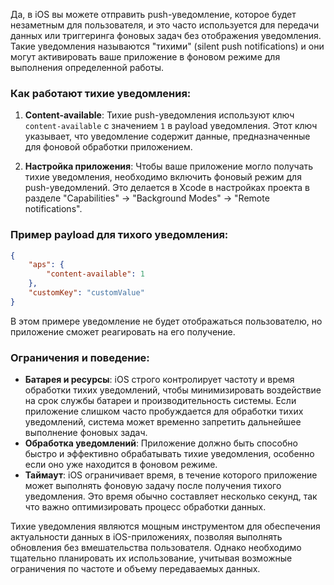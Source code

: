 Да, в iOS вы можете отправить push-уведомление, которое будет незаметным для пользователя, и это часто используется для передачи данных или триггеринга фоновых задач без отображения уведомления. Такие уведомления называются "тихими" (silent push notifications) и они могут активировать ваше приложение в фоновом режиме для выполнения определенной работы.

### Как работают тихие уведомления:
1. **Content-available**: Тихие push-уведомления используют ключ `content-available` с значением `1` в payload уведомления. Этот ключ указывает, что уведомление содержит данные, предназначенные для фоновой обработки приложением.

2. **Настройка приложения**: Чтобы ваше приложение могло получать тихие уведомления, необходимо включить фоновый режим для push-уведомлений. Это делается в Xcode в настройках проекта в разделе "Capabilities" -> "Background Modes" -> "Remote notifications".

### Пример payload для тихого уведомления:
```json
{
    "aps": {
        "content-available": 1
    },
    "customKey": "customValue"
}
```
В этом примере уведомление не будет отображаться пользователю, но приложение сможет реагировать на его получение.

### Ограничения и поведение:
- **Батарея и ресурсы**: iOS строго контролирует частоту и время обработки тихих уведомлений, чтобы минимизировать воздействие на срок службы батареи и производительность системы. Если приложение слишком часто пробуждается для обработки тихих уведомлений, система может временно запретить дальнейшее выполнение фоновых задач.
- **Обработка уведомлений**: Приложение должно быть способно быстро и эффективно обрабатывать тихие уведомления, особенно если оно уже находится в фоновом режиме.
- **Таймаут**: iOS ограничивает время, в течение которого приложение может выполнять фоновую задачу после получения тихого уведомления. Это время обычно составляет несколько секунд, так что важно оптимизировать процесс обработки данных.

Тихие уведомления являются мощным инструментом для обеспечения актуальности данных в iOS-приложениях, позволяя выполнять обновления без вмешательства пользователя. Однако необходимо тщательно планировать их использование, учитывая возможные ограничения по частоте и объему передаваемых данных.